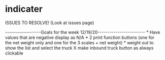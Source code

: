 # indicater

ISSUES TO RESOLVE! (Look at issues page)

------------------Goals for the week 12/19/20------------------------
    * Have values that are negative display as N/A
    * 2 print function buttons (one for the net weight only and one for the 3 scales + net weight)
    * weight out to show the list and select the truck
    X make inbound truck button as always clickable



